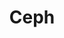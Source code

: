 ---
blog: https://ceph.com/community/blog
codehost: https://github.com/https://github.com/ceph
facebook: https://facebook.com/cephstorage
googleplus: https://plus.google.com/+Cephstorage
logohandle: ceph
sort: ceph
title: Ceph
twitter: https://x.com/ceph
website: https://ceph.com/
youtube: https://youtube.com/channel/UCno-Fry25FJ7B4RycCxOtfw
---